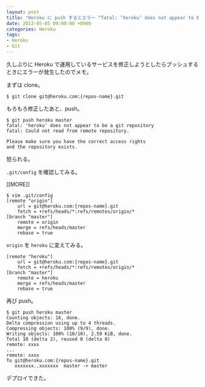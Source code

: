 ```yaml
---
layout: post
title: "Heroku に push するとエラー “fatal: ‘heroku’ does not appear to be a git repository”"
date: 2013-05-05 09:00:00 +0900
categories: Heroku
tags:
- Heroku
- Git
---
```


久しぶりに Heroku で運用しているサービスを修正しようとしたらプッシュするときにエラーが発生したのでメモ。

まずは clone。

    $ git clone git@heroku.com:{repos-name}.git

もろもろ修正したあと、push。

    $ git push heroku master
    fatal: 'heroku' does not appear to be a git repository 
    fatal: Could not read from remote repository.

    Please make sure you have the correct access rights
    and the repository exists.

怒られる。

`.git/config` を確認してみる。

[[MORE]]

    $ vim .git/config
    [remote "origin"]
        url = git@heroku.com:{repos-name}.git
        fetch = +refs/heads/*:refs/remotes/origin/*
    [branch "master"]
        remote = origin
        merge = refs/heads/master
        rebase = true

`origin` を `heroku` に変えてみる。

    [remote "heroku"]
        url = git@heroku.com:{repos-name}.git
        fetch = +refs/heads/*:refs/remotes/origin/*
    [branch "master"]
        remote = heroku
        merge = refs/heads/master
        rebase = true

再び push。

    $ git push heroku master
    Counting objects: 16, done.
    Delta compression using up to 4 threads.
    Compressing objects: 100% (9/9), done.
    Writing objects: 100% (10/10), 2.59 KiB, done.
    Total 10 (delta 2), reused 0 (delta 0)
    remote: xxxx
    ...
    remote: xxxx
    To git@heroku.com:{repos-name}.git
       xxxxxxx..xxxxxxx  master -> master

デプロイできた。
